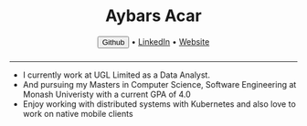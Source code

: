 <h1 align="center">Aybars Acar</h1>

<p align="center">
  <button href="https://github.com/AybarsAcar">Github</button> •
  <a href="https://www.linkedin.com/in/aybarsacar/">LinkedIn</a> •
  <a href="https://aybars-test.azurewebsites.net/">Website</a>
</p>

<div>
  <h3 align="center"></h3>
  <p align="center"></p>
</div>

---

* I currently work at UGL Limited as a Data Analyst.
* And pursuing my Masters in Computer Science, Software Engineering at Monash Univeristy with a current GPA of 4.0
* Enjoy working with distributed systems with Kubernetes and also love to work on native mobile clients
